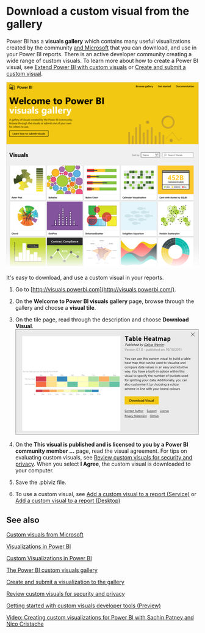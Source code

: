 <properties
   pageTitle="Download a custom visual from the gallery"
   description="Download a custom visual from the gallery"
   services="powerbi"
   documentationCenter=""
   authors="mihart"
   manager="mblythe"
   editor=""
   tags=""/>

<tags
   ms.service="powerbi"
   ms.devlang="NA"
   ms.topic="article"
   ms.tgt_pltfrm="NA"
   ms.workload="powerbi"
   ms.date="11/02/2015"
   ms.author="mihart"/>

# Download a custom visual from the gallery  

Power BI has a **visuals gallery** which contains many useful visualizations created by the community [and Microsoft](powerbi-custom-visuals-microsoft.md) that you can download, and use in your Power BI reports. There is an active developer community creating a wide range of custom visuals. To learn more about how to create a Power BI visual, see [Extend Power BI with custom visuals](powerbi-custom-visuals-getting-started-with-developer-tools.md) or [Create and submit a custom visual](powerbi-custom-visuals-create-for-the-gallery.md).

![](media/powerbi-custom-visuals-download-from-the-gallery/PowerBI-VisualsGallery.png)

It's easy to download, and use a custom visual in your reports.

1.  Go to [http://visuals.powerbi.com](http://visuals.powerbi.com/).

2.  On the **Welcome to Power BI visuals gallery** page, browse through the gallery and choose a **visual tile**.

3.  On the tile page, read through the description and choose **Download Visual**.
    ![](media/powerbi-custom-visuals-download-from-the-gallery/PBI_downloadCustomViz.jpg)

4.  On the **This visual is published and is licensed to you by a Power BI community member﻿ ...** page, read the visual agreement. For tips on evaluating custom visuals, see [Review custom visuals for security and privacy](powerbi-custom-visuals-review-for-security-and-privacy.md). When you select **I Agree**, the custom visual is downloaded to your computer.

5.  Save the .pbiviz file.

6.  To use a custom visual, see [Add a custom visual to a report (Service)](powerbi-custom-visuals-add-to-report.md) or [Add a custom visual to a report (Desktop)](powerbi-custom-visuals-use.md)

## See also

[Custom visuals from Microsoft](powerbi-custom-visuals-microsoft.md)

[Visualizations in Power BI](powerbi-service-visualizations-for-reports.md)

[Custom Visualizations in Power BI](powerbi-custom-visuals.md)

[The Power BI custom visuals gallery](http://visuals.powerbi.com/)

[Create and submit a visualization to the gallery](powerbi-custom-visuals-create-for-the-gallery.md)

[Review custom visuals for security and privacy](powerbi-custom-visuals-review-for-security-and-privacy.md)

[Getting started with custom visuals developer tools (Preview)](powerbi-custom-visuals-getting-started-with-developer-tools.md)

[Video: Creating custom visualizations for Power BI with Sachin Patney and Nico Cristache](https://www.youtube.com/watch?v=kULc2VbwjCc)
